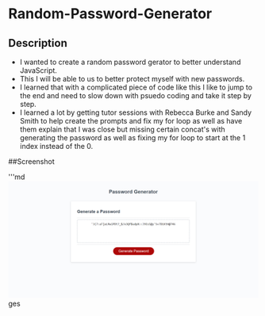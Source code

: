 # Random-Password-Generator

## Description

- I wanted to create a random password gerator to better understand JavaScript.
- This I will be able to us to better protect myself with new passwords.
- I learned that with a complicated piece of code like this I like to jump to the end and need to slow down with psuedo coding and take it step by step.
- I learned a lot by getting tutor sessions with Rebecca Burke and Sandy Smith to help create the prompts and fix my for loop as well as have them explain that I was close but missing certain concat's with generating the password as well as fixing my for loop to start at the 1 index instead of the 0.

##Screenshot

'''md
![Alt text](<images/Password Screenshot.jpg>)ges
